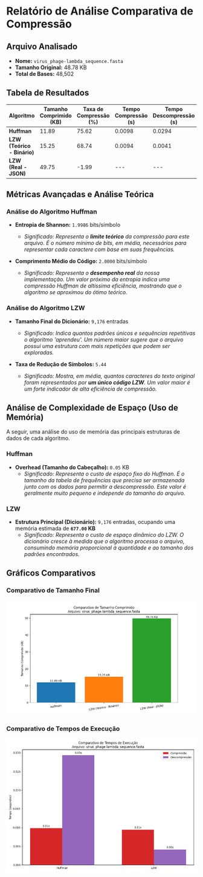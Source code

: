 # Relatório de Análise Comparativa de Compressão

## Arquivo Analisado
- **Nome:** `virus_phage-lambda_sequence.fasta`
- **Tamanho Original:** 48.78 KB
- **Total de Bases:** 48,502

## Tabela de Resultados

| Algoritmo | Tamanho Comprimido (KB) | Taxa de Compressão (%) | Tempo Compressão (s) | Tempo Descompressão (s) |
|---|---|---|---|---|
| **Huffman** | 11.89 | 75.62 | 0.0098 | 0.0294 |
| **LZW (Teórico - Binário)** | 15.25 | 68.74 | 0.0094 | 0.0041 |
| **LZW (Real - JSON)** | 49.75 | -1.99 | --- | --- |

## Métricas Avançadas e Análise Teórica

### Análise do Algoritmo Huffman

- **Entropia de Shannon:** `1.9986` bits/símbolo
  - *Significado: Representa o **limite teórico** da compressão para este arquivo. É o número mínimo de bits, em média, necessários para representar cada caractere com base em suas frequências.*

- **Comprimento Médio do Código:** `2.0000` bits/símbolo
  - *Significado: Representa o **desempenho real** da nossa implementação. Um valor próximo da entropia indica uma compressão Huffman de altíssima eficiência, mostrando que o algoritmo se aproximou do ótimo teórico.*

### Análise do Algoritmo LZW

- **Tamanho Final do Dicionário:** `9,176` entradas
  - *Significado: Indica quantos padrões únicos e sequências repetitivas o algoritmo 'aprendeu'. Um número maior sugere que o arquivo possui uma estrutura com mais repetições que podem ser exploradas.*

- **Taxa de Redução de Símbolos:** `5.44`
  - *Significado: Mostra, em média, quantos caracteres do texto original foram representados por **um único código LZW**. Um valor maior é um forte indicador de alta eficiência de compressão.*


## Análise de Complexidade de Espaço (Uso de Memória)

A seguir, uma análise do uso de memória das principais estruturas de dados de cada algoritmo.

### Huffman

- **Overhead (Tamanho do Cabeçalho):** `0.05` KB
  - *Significado: Representa o custo de espaço fixo do Huffman. É o tamanho da tabela de frequências que precisa ser armazenada junto com os dados para permitir a descompressão. Este valor é geralmente muito pequeno e independe do tamanho do arquivo.*

### LZW

- **Estrutura Principal (Dicionário):** `9,176` entradas, ocupando uma memória estimada de **`677.00` KB**
  - *Significado: Representa o custo de espaço dinâmico do LZW. O dicionário cresce à medida que o algoritmo processa o arquivo, consumindo memória proporcional à quantidade e ao tamanho dos padrões encontrados.*


## Gráficos Comparativos

### Comparativo de Tamanho Final
![Comparativo de Tamanho](../graficos/virus_phage-lambda_sequence_comparativo_tamanho.png)

### Comparativo de Tempos de Execução
![Comparativo de Tempo](../graficos/virus_phage-lambda_sequence_comparativo_tempo.png)
